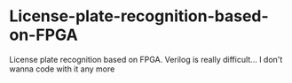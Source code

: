 # License-plate-recognition-based-on-FPGA
License plate recognition based on FPGA.  Verilog is really difficult...  I don't wanna code with it any more
